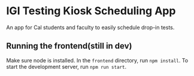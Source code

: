# IGI Testing Kiosk Scheduling App
An app for Cal students and faculty to easily schedule drop-in tests.

## Running the frontend(still in dev)
Make sure node is installed. In the `frontend` directory, run `npm install`. 
To start the development server, run `npm run start`.
